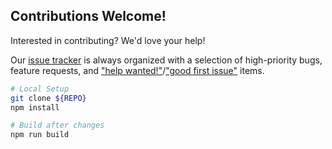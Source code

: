 ## Contributions Welcome!

Interested in contributing? We'd love your help!

Our [issue tracker](https://github.com/pikapkg/snowpack-plugin-starter-template/issues) is always organized with a selection of high-priority bugs, feature requests, and ["help wanted!"](https://github.com/pikapkg/snowpack-plugin-starter-template/issues?q=is%3Aissue+is%3Aopen+label%3A%22help+wanted%22)/["good first issue"](https://github.com/pikapkg/snowpack-plugin-starter-template/issues?q=is%3Aissue+is%3Aopen+label%3A%22good+first+issue%22) items.

```bash
# Local Setup
git clone ${REPO}
npm install
```

```bash
# Build after changes
npm run build
```